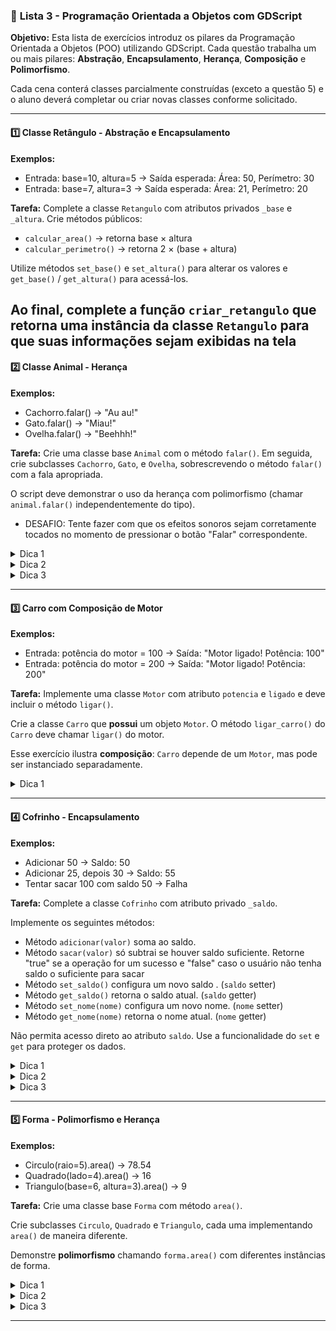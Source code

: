 ### 📘 **Lista 3 - Programação Orientada a Objetos com GDScript**

**Objetivo:**
Esta lista de exercícios introduz os pilares da Programação Orientada a Objetos (POO) utilizando GDScript. 
Cada questão trabalha um ou mais pilares: **Abstração**, **Encapsulamento**, **Herança**, **Composição** e **Polimorfismo**.

Cada cena conterá classes parcialmente construídas (exceto a questão 5) e o aluno deverá completar ou criar novas classes conforme solicitado.

---

#### **1️⃣ Classe Retângulo - Abstração e Encapsulamento**

**Exemplos:**

* Entrada: base=10, altura=5 → Saída esperada: Área: 50, Perímetro: 30
* Entrada: base=7, altura=3 → Saída esperada: Área: 21, Perímetro: 20

**Tarefa:**
Complete a classe `Retangulo` com atributos privados `_base` e `_altura`. Crie métodos públicos:

* `calcular_area()` → retorna base × altura
* `calcular_perimetro()` → retorna 2 × (base + altura)

Utilize métodos `set_base()` e `set_altura()` para alterar os valores e `get_base()` / `get_altura()` para acessá-los.

Ao final, complete a função `criar_retangulo` que retorna uma instância da classe `Retangulo` para que suas informações
sejam exibidas na tela
---

#### **2️⃣ Classe Animal - Herança**

**Exemplos:**

* Cachorro.falar() → "Au au!"
* Gato.falar() → "Miau!"
* Ovelha.falar() → "Beehhh!"

**Tarefa:**
Crie uma classe base `Animal` com o método `falar()`. Em seguida, crie subclasses `Cachorro`, `Gato`, e `Ovelha`, 
sobrescrevendo o método `falar()` com a fala apropriada.

O script deve demonstrar o uso da herança com polimorfismo (chamar `animal.falar()` independentemente do tipo).

- DESAFIO: Tente fazer com que os efeitos sonoros sejam corretamente tocados no momento de pressionar
o botão "Falar" correspondente.

<details> <summary>Dica 1</b></font></summary> Use `extends` para herdar de outra classe. </details>
<details> <summary>Dica 2</b></font></summary> O método `falar()` deve ser sobrescrito em cada subclasse. </details>
<details> <summary>Dica 3</b></font></summary> A herança permite compartilhar comportamento comum e especializar o necessário. </details>

---

#### **3️⃣ Carro com Composição de Motor**

**Exemplos:**

* Entrada: potência do motor = 100 → Saída: "Motor ligado! Potência: 100"
* Entrada: potência do motor = 200 → Saída: "Motor ligado! Potência: 200"

**Tarefa:**
Implemente uma classe `Motor` com atributo `potencia` e `ligado` e deve incluir o método `ligar()`. 

Crie a classe `Carro` que **possui** um objeto `Motor`. O método `ligar_carro()` do `Carro` deve chamar `ligar()` do motor.

Esse exercício ilustra **composição**: `Carro` depende de um `Motor`, mas pode ser instanciado separadamente.

<details> <summary>Dica 1</b></font></summary> Crie o `Motor` fora do `Carro` e passe a sua instância como parâmetro do construtor do Carro </details>

---

#### **4️⃣ Cofrinho - Encapsulamento**

**Exemplos:**

* Adicionar 50 → Saldo: 50
* Adicionar 25, depois 30 → Saldo: 55
* Tentar sacar 100 com saldo 50 → Falha

**Tarefa:**
Complete a classe `Cofrinho` com atributo privado `_saldo`.

Implemente os seguintes métodos:

* Método `adicionar(valor)` soma ao saldo.
* Método `sacar(valor)` só subtrai se houver saldo suficiente. Retorne "true" se a operação for um sucesso e "false" caso o usuário não tenha saldo o suficiente para sacar
* Método `set_saldo()` configura um novo saldo . (`saldo` setter)
* Método `get_saldo()` retorna o saldo atual. (`saldo` getter)
* Método `set_nome(nome)` configura um novo nome. (`nome` setter)
* Método `get_nome(nome)` retorna o nome atual. (`nome` getter)

Não permita acesso direto ao atributo `saldo`. Use a funcionalidade do `set` e `get` para proteger os dados.

<details> <summary>Dica 1</b></font></summary> Valide a entrada no método `sacar()` para evitar saldo negativo. </details>
<details> <summary>Dica 2</b></font></summary> O encapsulamento evita que valores sejam alterados diretamente. </details>
<details> <summary>Dica 3</b></font></summary> Mantenha o `_saldo` como privado e use `get_` e `set_` com controle interno. </details>

---

#### **5️⃣ Forma - Polimorfismo e Herança**

**Exemplos:**

* Circulo(raio=5).area() → 78.54
* Quadrado(lado=4).area() → 16
* Triangulo(base=6, altura=3).area() → 9

**Tarefa:**
Crie uma classe base `Forma` com método `area()`.

Crie subclasses `Circulo`, `Quadrado` e `Triangulo`, cada uma implementando `area()` de maneira diferente.

Demonstre **polimorfismo** chamando `forma.area()` com diferentes instâncias de forma.

<details> <summary>Dica 1</b></font></summary> O método `area()` deve ser declarado na superclasse e sobrescrito nas subclasses. </details>
<details> <summary>Dica 2</b></font></summary> Use `Forma` como tipo base e substitua pelo comportamento da subclasse. </details>
<details> <summary>Dica 3</b></font></summary> O polimorfismo permite tratar diferentes objetos de forma uniforme. </details>

---
